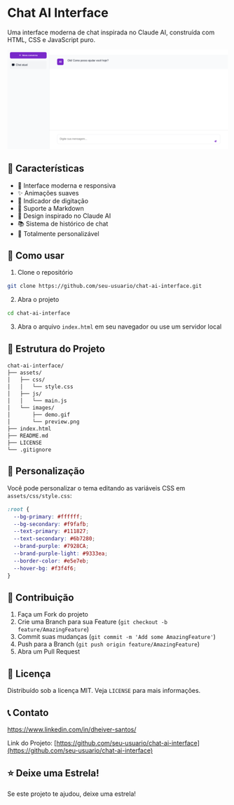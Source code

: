 # Chat AI Interface

Uma interface moderna de chat inspirada no Claude AI, construída com HTML, CSS e JavaScript puro.

![Chat AI Interface Preview](preview.png)


## 🌟 Características

- 💬 Interface moderna e responsiva
- ✨ Animações suaves
- 🔄 Indicador de digitação
- 📝 Suporte a Markdown
- 🎨 Design inspirado no Claude AI
- 📚 Sistema de histórico de chat
- 🎯 Totalmente personalizável

## 🚀 Como usar

1. Clone o repositório
```bash
git clone https://github.com/seu-usuario/chat-ai-interface.git
```

2. Abra o projeto
```bash
cd chat-ai-interface
```

3. Abra o arquivo `index.html` em seu navegador ou use um servidor local

## 📁 Estrutura do Projeto

```
chat-ai-interface/
├── assets/
│   ├── css/
│   │   └── style.css
│   ├── js/
│   │   └── main.js
│   └── images/
│       ├── demo.gif
│       └── preview.png
├── index.html
├── README.md
├── LICENSE
└── .gitignore
```

## 🎨 Personalização

Você pode personalizar o tema editando as variáveis CSS em `assets/css/style.css`:

```css
:root {
  --bg-primary: #ffffff;
  --bg-secondary: #f9fafb;
  --text-primary: #111827;
  --text-secondary: #6b7280;
  --brand-purple: #7928CA;
  --brand-purple-light: #9333ea;
  --border-color: #e5e7eb;
  --hover-bg: #f3f4f6;
}
```

## 🤝 Contribuição

1. Faça um Fork do projeto
2. Crie uma Branch para sua Feature (`git checkout -b feature/AmazingFeature`)
3. Commit suas mudanças (`git commit -m 'Add some AmazingFeature'`)
4. Push para a Branch (`git push origin feature/AmazingFeature`)
5. Abra um Pull Request

## 📝 Licença

Distribuído sob a licença MIT. Veja `LICENSE` para mais informações.

## 📞 Contato

https://www.linkedin.com/in/dheiver-santos/

Link do Projeto: [https://github.com/seu-usuario/chat-ai-interface](https://github.com/seu-usuario/chat-ai-interface)


## ⭐ Deixe uma Estrela!

Se este projeto te ajudou, deixe uma estrela!
